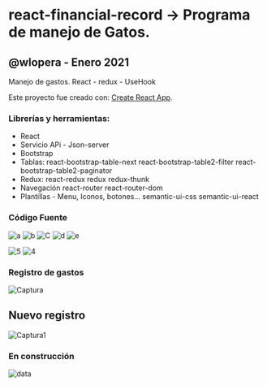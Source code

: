 # react-financial-record -> Programa de manejo de Gatos.                                   
## @wlopera - Enero 2021

Manejo de gastos. React - redux - UseHook 

Este proyecto fue creado con: [Create React App](https://github.com/facebook/create-react-app).

### Librerías y herramientas:

* React
* Servicio APi - Json-server
* Bootstrap
* Tablas: 
     react-bootstrap-table-next
     react-bootstrap-table2-filter
     react-bootstrap-table2-paginator
* Redux:
     react-redux
     redux
     redux-thunk
* Navegación
     react-router
     react-router-dom
* Plantillas - Menu, Iconos, botones...
     semantic-ui-css
     semantic-ui-react

### Código Fuente
![a](https://user-images.githubusercontent.com/7141537/103563074-277eb200-4e8a-11eb-899e-2e623c25d597.PNG)
![b](https://user-images.githubusercontent.com/7141537/103563072-277eb200-4e8a-11eb-945a-b697482b6477.PNG)
![C](https://user-images.githubusercontent.com/7141537/103563071-277eb200-4e8a-11eb-881e-9d1e6b8125da.PNG)
![d](https://user-images.githubusercontent.com/7141537/103563069-26e61b80-4e8a-11eb-9f94-b8608f6cb6e0.PNG)
![e](https://user-images.githubusercontent.com/7141537/103563068-26e61b80-4e8a-11eb-9fbc-91c360b8d642.PNG)

![5](https://user-images.githubusercontent.com/7141537/103563076-28174880-4e8a-11eb-81e0-836dbef48963.PNG)
![4](https://user-images.githubusercontent.com/7141537/103563078-28174880-4e8a-11eb-8ef0-b75f1c5666d1.PNG)

### Registro de gastos
![Captura](https://user-images.githubusercontent.com/7141537/158615590-fb3d977b-e329-44fc-8cf1-cbd6e5fd77e9.PNG)

## Nuevo registro
![Captura1](https://user-images.githubusercontent.com/7141537/158615588-28f2d594-f9a1-443a-92b6-82840e043d66.PNG)

### En construcción 
![data](https://user-images.githubusercontent.com/7141537/48297627-294fb500-e47b-11e8-9d9c-4b184aefd012.png)


